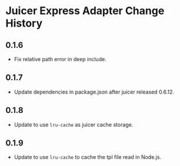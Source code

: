 Juicer Express Adapter Change History
=====================================


0.1.6
-----

* Fix relative path error in deep include.

0.1.7
-----

* Update dependencies in package.json after juicer released 0.6.12.

0.1.8
-----

* Update to use `lru-cache` as juicer cache storage.

0.1.9
-----

* Update to use `lru-cache` to cache the tpl file read in Node.js.
